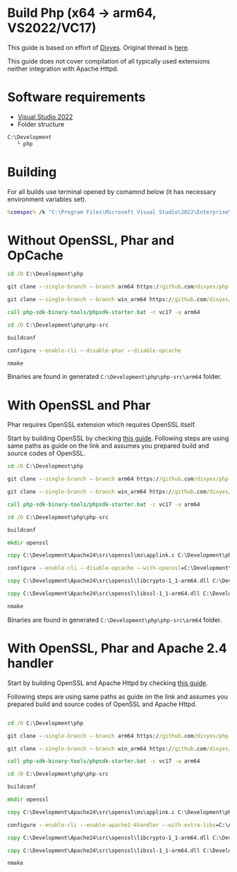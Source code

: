 # Build Php (x64 -> arm64, VS2022/VC17)

This guide is based on effort of [Dixyes](https://github.com/dixyes). Original thread is [here](https://github.com/php/php-sdk-binary-tools/pull/1).

This guide does not cover compilation of all typically used extensions neither integration with Apache Httpd.

# Software requirements
- [Visual Studio 2022](https://visualstudio.microsoft.com/vs/community/)
- Folder structure

```cmd
C:\Development
   └ php
```
# Building
For all builds use terminal opened by comamnd below (it has necessary environment variables set).
```cmd
%comspec% /k "C:\Program Files\Microsoft Visual Studio\2022\Enterprise\VC\Auxiliary\Build\vcvarsall.bat x64_arm64"
```

# Without OpenSSL, Phar and OpCache
```cmd
cd /D C:\Development\php

git clone --single-branch --branch arm64 https://github.com/dixyes/php-sdk-binary-tools

git clone --single-branch --branch win_arm64 https://github.com/dixyes/php-src

call php-sdk-binary-tools/phpsdk-starter.bat -c vc17 -a arm64

cd /D C:\Development\php\php-src

buildconf

configure --enable-cli --disable-phar --disable-opcache

nmake
```

Binaries are found in generated ``C:\Development\php\php-src\arm64`` folder.

# With OpenSSL and Phar

Phar requires OpenSSL extension which requires OpenSSL itself.

Start by building OpenSSL by checking [this guide](./php_build_x64_to_arm64.md).
Following steps are using same paths as guide on the link and assumes you prepared build and source codes of OpenSSL.

```cmd
cd /D C:\Development\php

git clone --single-branch --branch arm64 https://github.com/dixyes/php-sdk-binary-tools

git clone --single-branch --branch win_arm64 https://github.com/dixyes/php-src

call php-sdk-binary-tools/phpsdk-starter.bat -c vc17 -a arm64

cd /D C:\Development\php\php-src

buildconf

mkdir openssl

copy C:\Development\Apache24\src\openssl\ms\applink.c C:\Development\php\php-src\openssl\applink.c

configure --enable-cli --disable-opcache --with-openssl=C:\Development\Apache24\src\openssl --with-extra-includes=C:\Development\Apache24\src\openssl\include

copy C:\Development\Apache24\src\openssl\libcrypto-1_1-arm64.dll C:\Development\php\php-src\arm64\Release_TS\libcrypto-1_1-arm64.dll

copy C:\Development\Apache24\src\openssl\libssl-1_1-arm64.dll C:\Development\php\php-src\arm64\Release_TS\libssl-1_1-arm64.dll

nmake
```

Binaries are found in generated ``C:\Development\php\php-src\arm64`` folder.

# With OpenSSL, Phar and Apache 2.4 handler

Start by building OpenSSL and Apache Httpd by checking [this guide](./php_build_x64_to_arm64.md).

Following steps are using same paths as guide on the link and assumes you prepared build and source codes of OpenSSL and Apache Httpd.


```cmd

cd /D C:\Development\php

git clone --single-branch --branch arm64 https://github.com/dixyes/php-sdk-binary-tools

git clone --single-branch --branch win_arm64 https://github.com/dixyes/php-src

call php-sdk-binary-tools/phpsdk-starter.bat -c vc17 -a arm64

cd /D C:\Development\php\php-src

buildconf

mkdir openssl

copy C:\Development\Apache24\src\openssl\ms\applink.c C:\Development\php\php-src\openssl\applink.c

configure --enable-cli --enable-apache2-4handler --with-extra-libs=C:\Apache24\lib --disable-opcache --with-openssl=C:\Development\Apache24\src\openssl --with-extra-includes=C:\Development\Apache24\src\openssl\include;C:\Apache24\include

copy C:\Development\Apache24\src\openssl\libcrypto-1_1-arm64.dll C:\Development\php\php-src\arm64\Release_TS\libcrypto-1_1-arm64.dll

copy C:\Development\Apache24\src\openssl\libssl-1_1-arm64.dll C:\Development\php\php-src\arm64\Release_TS\libssl-1_1-arm64.dll

nmake


```